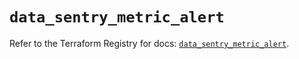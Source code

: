 # `data_sentry_metric_alert`

Refer to the Terraform Registry for docs: [`data_sentry_metric_alert`](https://registry.terraform.io/providers/jianyuan/sentry/0.14.5/docs/data-sources/metric_alert).
